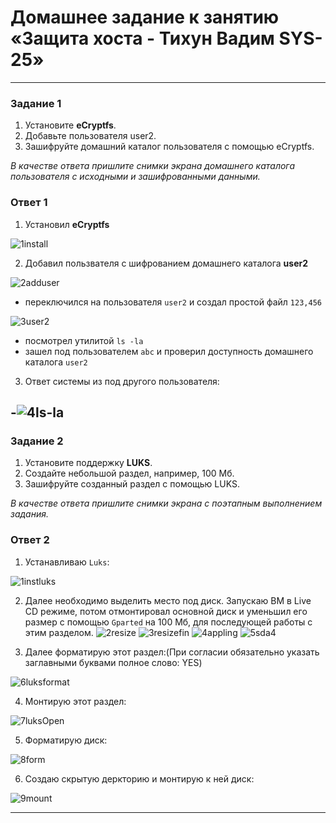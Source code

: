 # Домашнее задание к занятию  «Защита хоста - Тихун Вадим SYS-25»

------

### Задание 1

1. Установите **eCryptfs**.
2. Добавьте пользователя user2.
3. Зашифруйте домашний каталог пользователя с помощью eCryptfs.


*В качестве ответа  пришлите снимки экрана домашнего каталога пользователя с исходными и зашифрованными данными.*  

### Ответ 1

1. Установил **eCryptfs**


![1install](https://github.com/sailent9/sdb-homeworks/assets/130309754/52d10951-eeea-47ab-b510-a600ad6f3a6f)

2. Добавил пользвателя c шифрованием домашнего каталога **user2**


![2adduser](https://github.com/sailent9/sdb-homeworks/assets/130309754/50f8fb5e-0abf-4cd5-a3f5-7395ff2a2758)

- переключился на пользователя `user2` и создал простой файл `123,456`


![3user2](https://github.com/sailent9/sdb-homeworks/assets/130309754/aa66c5de-cee8-40b6-bf8c-f640865a9b31)

- посмотрел утилитой `ls -la`
- зашел под пользователем `abc` и проверил доступность домашнего каталога `user2`

3. Ответ системы из под другого пользователя:


-![4ls-la](https://github.com/sailent9/sdb-homeworks/assets/130309754/576c5f5d-a807-43cf-bce6-7679a7676eab)
--





### Задание 2

1. Установите поддержку **LUKS**.
2. Создайте небольшой раздел, например, 100 Мб.
3. Зашифруйте созданный раздел с помощью LUKS.

*В качестве ответа пришлите снимки экрана с поэтапным выполнением задания.*

### Ответ 2

1. Устанавливаю `Luks`:


![1instluks](https://github.com/sailent9/sdb-homeworks/assets/130309754/a02cdc4c-b46e-4a56-8549-7e87679e89a5)

2. Далее необходимо выделить место под диск. Запускаю ВМ в Live CD режиме, потом отмонтировал основной диск и уменьшил его размер с помощью      `Gparted` на 100 Мб, для последующей работы с этим разделом.
![2resize](https://github.com/sailent9/sdb-homeworks/assets/130309754/4305dfb0-d207-4958-9815-0f7f9e8137c9)
![3resizefin](https://github.com/sailent9/sdb-homeworks/assets/130309754/099ab2fc-ab20-45ed-bd12-ca9e31ed34db)
![4appling](https://github.com/sailent9/sdb-homeworks/assets/130309754/f8b6a345-d8b4-42df-8bde-d9c195d4a5d9)
![5sda4](https://github.com/sailent9/sdb-homeworks/assets/130309754/a8141194-9584-4a1b-b564-a94198adeaf8)


3. Далее форматирую этот раздел:(При согласии обязательно указать заглавными буквами полное слово: YES)


![6luksformat](https://github.com/sailent9/sdb-homeworks/assets/130309754/3773fe30-145e-4e36-b77e-5f7424bb0a3b)

4. Монтирую этот раздел:


![7luksOpen](https://github.com/sailent9/sdb-homeworks/assets/130309754/3405a254-9cf9-4ea4-bd77-28f62b455fe7)

5. Форматирую диск:


![8form](https://github.com/sailent9/sdb-homeworks/assets/130309754/384490de-cebf-4a81-90ed-5acafefa6c47)

6. Создаю скрытую деркторию и монтирую к ней диск:


![9mount](https://github.com/sailent9/sdb-homeworks/assets/130309754/0eb84ef4-fe09-4cab-8078-ff7adda12ea1)

---

